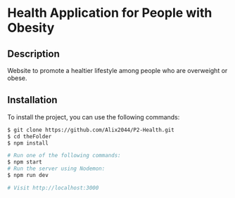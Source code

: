 # Health Application for People with Obesity 


## Description
Website to promote a healtier lifestyle among people who are overweight or obese. 


## Installation

To install the project, you can use the following commands:

```bash
$ git clone https://github.com/Alix2044/P2-Health.git
$ cd theFolder
$ npm install

# Run one of the following commands:
$ npm start
# Run the server using Nodemon:
$ npm run dev

# Visit http://localhost:3000






